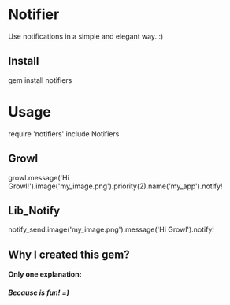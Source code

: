 # Notifier

Use notifications in a simple and elegant way. :)

## Install

  gem install notifiers

# Usage

   require 'notifiers'
   include Notifiers

## Growl

   growl.message('Hi Growl!').image('my_image.png').priority(2).name('my_app').notify!

## Lib_Notify

   notify_send.image('my_image.png').message('Hi Growl').notify!

## Why I created this gem?

#### Only one explanation:

##### <b>Because is fun! =)</b>
